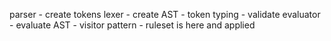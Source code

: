 parser
    - create tokens
lexer
    - create AST
        - token typing
    - validate
evaluator
    - evaluate AST
        - visitor pattern
        - ruleset is here and applied